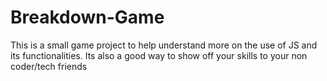 # Breakdown-Game

This is a small game project to help understand more on the use of JS and its functionalities. Its also a good way to show off your skills to your non coder/tech friends
